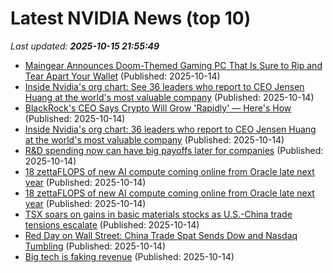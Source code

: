 # Latest NVIDIA News (top 10)
_Last updated: **2025-10-15 21:55:49**_

- [Maingear Announces Doom-Themed Gaming PC That Is Sure to Rip and Tear Apart Your Wallet](https://www.cnet.com/tech/computing/maingear-announces-doom-themed-gaming-pc-that-is-sure-to-rip-and-tear-apart-your-wallet/) (Published: 2025-10-14)
- [Inside Nvidia's org chart: See 36 leaders who report to CEO Jensen Huang at the world's most valuable company](https://www.businessinsider.com/nvidia-org-chart-leaders-report-to-ceo-jensen-huang-2025-10) (Published: 2025-10-14)
- [BlackRock's CEO Says Crypto Will Grow 'Rapidly' — Here's How](https://finance.yahoo.com/news/blackrocks-ceo-says-crypto-grow-213120122.html) (Published: 2025-10-14)
- [Inside Nvidia's org chart: 36 leaders who report to CEO Jensen Huang at the world's most valuable company](https://biztoc.com/x/0ccf95b408bd5cc4) (Published: 2025-10-14)
- [R&D spending now can have big payoffs later for companies](https://www.thestreet.com/technology/rd-spending-now-can-have-big-payoffs-later-for-companies) (Published: 2025-10-14)
- [18 zettaFLOPS of new AI compute coming online from Oracle late next year](https://biztoc.com/x/4065c7d334334018) (Published: 2025-10-14)
- [18 zettaFLOPS of new AI compute coming online from Oracle late next year](https://www.theregister.com/2025/10/14/oracle_amd_nvidia/) (Published: 2025-10-14)
- [TSX soars on gains in basic materials stocks as U.S.-China trade tensions escalate](https://financialpost.com/pmn/tsx-soars-on-gains-in-basic-materials-stocks-as-u-s-china-trade-tensions-escalate) (Published: 2025-10-14)
- [Red Day on Wall Street: China Trade Spat Sends Dow and Nasdaq Tumbling](https://www.ibtimes.com/red-day-wall-street-china-trade-spat-sends-dow-nasdaq-tumbling-3787000) (Published: 2025-10-14)
- [Big tech is faking revenue](https://www.osnews.com/story/143538/big-tech-is-faking-revenue/) (Published: 2025-10-14)

